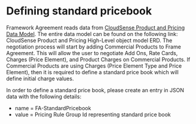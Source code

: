 # Defining standard pricebook

Framework Agreement reads data from [CloudSense Product and Pricing Data Model](https://cloudsense.atlassian.net/wiki/spaces/CPP/pages/32170215/CloudSense+Product+and+Pricing+Data+Model). The entire data model can be found on the following link: CloudSense Product and Pricing High-Level object model ERD. The negotiation process will start by adding Commercial Products to Frame Agreement. This will allow the user to negotiate Add Ons, Rate Cards, Charges (Price Element), and Product Charges on Commercial Products. If Commercial Products are using Charges (Price Element Type and Price Element), then it is required to define a standard price book which will define initial charge values.

In order to define a standard price book, please create an entry in JSON data with the following details:

- name =  FA-StandardPricebook
- value = Pricing Rule Group Id representing standard price book